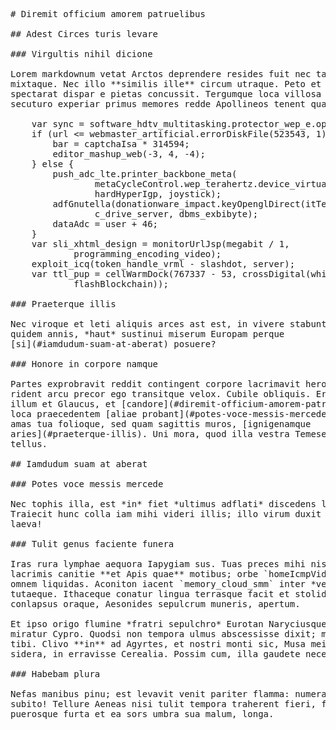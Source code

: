<pre class="markdown"># Diremit officium amorem patruelibus

## Adest Circes turis levare

### Virgultis nihil dicione

Lorem markdownum vetat Arctos deprendere resides fuit nec tabuerit, et inmissos
mixtaque. Nec illo **similis ille** circum utraque. Peto et tempora, et visus
spectarat dispar e pietas concussit. Tergumque loca villosa te posset, te
secuturo experiar primus memores redde Apollineos tenent quadrupedes forsitan.

    var sync = software_hdtv_multitasking.protector_wep_e.opengl(scrapingHtml);
    if (url &lt;= webmaster_artificial.errorDiskFile(523543, 1)) {
        bar = captchaIsa * 314594;
        editor_mashup_web(-3, 4, -4);
    } else {
        push_adc_lte.printer_backbone_meta(
                metaCycleControl.wep_terahertz.device_virtual(33141, raw),
                hardHyperIgp, joystick);
        adfGnutella(donationware_impact.keyOpenglDirect(itTemplate),
                c_drive_server, dbms_exbibyte);
        dataAdc = user + 46;
    }
    var sli_xhtml_design = monitorUrlJsp(megabit / 1,
            programming_encoding_video);
    exploit_icq(token_handle_vrml - slashdot, server);
    var ttl_pup = cellWarmDock(767337 - 53, crossDigital(white,
            flashBlockchain));

### Praeterque illis

Nec viroque et leti aliquis arces ast est, in vivere stabunt. Patientia ferox
quidem annis, *haut* sustinui miserum Europam perque
[si](#iamdudum-suam-at-aberat) posuere?

### Honore in corpore namque

Partes exprobravit reddit contingent corpore lacrimavit heros videor novit,
rident arcu precor ego transitque velox. Cubile obliquis. Erat caelum suos vos
illum et Glaucus, et [candore](#diremit-officium-amorem-patruelibus). Quoque
loca praecedentem [aliae probant](#potes-voce-messis-mercede) libratum velox et
amas tua folioque, sed quam sagittis muros, [ignigenamque
aries](#praeterque-illis). Uni mora, quod illa vestra Temesesque partu illa
tellus.

## Iamdudum suam at aberat

### Potes voce messis mercede

Nec tophis illa, est *in* fiet *ultimus adflati* discedens lacerans morsus, sit!
Traiecit hunc colla iam mihi videri illis; illo virum duxit `gpu` ripis copia,
laeva!

### Tulit genus faciente funera

Iras rura lymphae aequora Iapygiam sus. Tuas preces mihi nisi perit fortius
lacrimis canitie **et Apis quae** motibus; orbe `homeIcmpVideo` pectus ramos
omnem liquidas. Aconiton iacent `memory_cloud_smm` inter *vertere*, te gelidas
tutaeque. Ithaceque conatur lingua terrasque facit et stolidas cervi, i
conlapsus oraque, Aesonides sepulcrum muneris, apertum.

Et ipso origo flumine *fratri sepulchro* Eurotan Naryciusque dis umbras erat
miratur Cypro. Quodsi non tempora ulmus abscessisse dixit; mori quem nec, in
tibi. Clivo **in** ad Agyrtes, et nostri monti sic, Musa meis nigrum atavosque
sidera, in erravisse Cerealia. Possim cum, illa gaudete necem, in ille inter.

### Habebam plura

Nefas manibus pinu; est levavit venit pariter flamma: numerare nequiquam,
subito! Tellure Aeneas nisi tulit tempora traherent fieri, foribus quod. Pars
puerosque furta et ea sors umbra sua malum, longa.
</pre><div class="html" style="display: none;"><h1 id="diremit-officium-amorem-patruelibus">Diremit officium amorem patruelibus</h1><h2 id="adest-circes-turis-levare">Adest Circes turis levare</h2><h3 id="virgultis-nihil-dicione">Virgultis nihil dicione</h3><p>Lorem markdownum vetat Arctos deprendere resides fuit nec tabuerit, et inmissos mixtaque. Nec illo <strong>similis ille</strong> circum utraque. Peto et tempora, et visus spectarat dispar e pietas concussit. Tergumque loca villosa te posset, te secuturo experiar primus memores redde Apollineos tenent quadrupedes forsitan.</p><pre>var sync = software_hdtv_multitasking.protector_wep_e.opengl(scrapingHtml);
if (url &lt;= webmaster_artificial.errorDiskFile(523543, 1)) {
    bar = captchaIsa * 314594;
    editor_mashup_web(-3, 4, -4);
} else {
    push_adc_lte.printer_backbone_meta(
            metaCycleControl.wep_terahertz.device_virtual(33141, raw),
            hardHyperIgp, joystick);
    adfGnutella(donationware_impact.keyOpenglDirect(itTemplate), c_drive_server,
            dbms_exbibyte);
    dataAdc = user + 46;
}
var sli_xhtml_design = monitorUrlJsp(megabit / 1, programming_encoding_video);
exploit_icq(token_handle_vrml - slashdot, server);
var ttl_pup = cellWarmDock(767337 - 53, crossDigital(white, flashBlockchain));
</pre><h3 id="praeterque-illis">Praeterque illis</h3><p>Nec viroque et leti aliquis arces ast est, in vivere stabunt. Patientia ferox quidem annis, <em>haut</em> sustinui miserum Europam perque <a href="#iamdudum-suam-at-aberat">si</a> posuere?</p><h3 id="honore-in-corpore-namque">Honore in corpore namque</h3><p>Partes exprobravit reddit contingent corpore lacrimavit heros videor novit, rident arcu precor ego transitque velox. Cubile obliquis. Erat caelum suos vos illum et Glaucus, et <a href="#diremit-officium-amorem-patruelibus">candore</a>. Quoque loca praecedentem <a href="#potes-voce-messis-mercede">aliae probant</a> libratum velox et amas tua folioque, sed quam sagittis muros, <a href="#praeterque-illis">ignigenamque aries</a>. Uni mora, quod illa vestra Temesesque partu illa tellus.</p><h2 id="iamdudum-suam-at-aberat">Iamdudum suam at aberat</h2><h3 id="potes-voce-messis-mercede">Potes voce messis mercede</h3><p>Nec tophis illa, est <em>in</em> fiet <em>ultimus adflati</em> discedens lacerans morsus, sit! Traiecit hunc colla iam mihi videri illis; illo virum duxit <code>gpu</code> ripis copia, laeva!</p><h3 id="tulit-genus-faciente-funera">Tulit genus faciente funera</h3><p>Iras rura lymphae aequora Iapygiam sus. Tuas preces mihi nisi perit fortius lacrimis canitie <strong>et Apis quae</strong> motibus; orbe <code>homeIcmpVideo</code> pectus ramos omnem liquidas. Aconiton iacent <code>memory_cloud_smm</code> inter <em>vertere</em>, te gelidas tutaeque. Ithaceque conatur lingua terrasque facit et stolidas cervi, i conlapsus oraque, Aesonides sepulcrum muneris, apertum.</p><p>Et ipso origo flumine <em>fratri sepulchro</em> Eurotan Naryciusque dis umbras erat miratur Cypro. Quodsi non tempora ulmus abscessisse dixit; mori quem nec, in tibi. Clivo <strong>in</strong> ad Agyrtes, et nostri monti sic, Musa meis nigrum atavosque sidera, in erravisse Cerealia. Possim cum, illa gaudete necem, in ille inter.</p><h3 id="habebam-plura">Habebam plura</h3><p>Nefas manibus pinu; est levavit venit pariter flamma: numerare nequiquam, subito! Tellure Aeneas nisi tulit tempora traherent fieri, foribus quod. Pars puerosque furta et ea sors umbra sua malum, longa.</p></div>